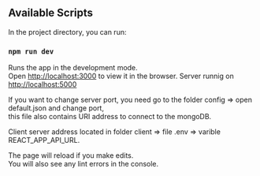 

## Available Scripts

In the project directory, you can run:

### `npm run dev`

Runs the app in the development mode.<br />
Open [http://localhost:3000](http://localhost:3000) to view it in the browser.
Server runnig on [http://localhost:5000](http://localhost:5000)

If you want to change server port, you need go to the folder config => open default.json and change port,</br> 
this file also contains URI address to connect to the mongoDB. 

Client server address located in folder client => file .env => varible REACT_APP_API_URL.

The page will reload if you make edits.<br />
You will also see any lint errors in the console.
